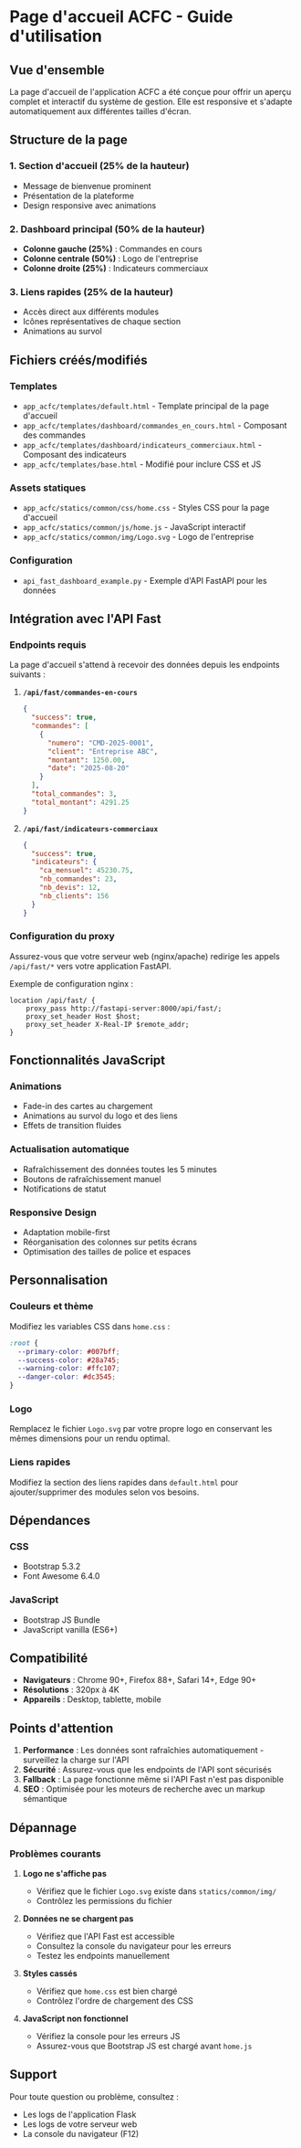 # Page d'accueil ACFC - Guide d'utilisation

## Vue d'ensemble

La page d'accueil de l'application ACFC a été conçue pour offrir un aperçu complet et interactif du système de gestion. Elle est responsive et s'adapte automatiquement aux différentes tailles d'écran.

## Structure de la page

### 1. Section d'accueil (25% de la hauteur)
- Message de bienvenue prominent
- Présentation de la plateforme
- Design responsive avec animations

### 2. Dashboard principal (50% de la hauteur)
- **Colonne gauche (25%)** : Commandes en cours
- **Colonne centrale (50%)** : Logo de l'entreprise
- **Colonne droite (25%)** : Indicateurs commerciaux

### 3. Liens rapides (25% de la hauteur)
- Accès direct aux différents modules
- Icônes représentatives de chaque section
- Animations au survol

## Fichiers créés/modifiés

### Templates
- `app_acfc/templates/default.html` - Template principal de la page d'accueil
- `app_acfc/templates/dashboard/commandes_en_cours.html` - Composant des commandes
- `app_acfc/templates/dashboard/indicateurs_commerciaux.html` - Composant des indicateurs
- `app_acfc/templates/base.html` - Modifié pour inclure CSS et JS

### Assets statiques
- `app_acfc/statics/common/css/home.css` - Styles CSS pour la page d'accueil
- `app_acfc/statics/common/js/home.js` - JavaScript interactif
- `app_acfc/statics/common/img/Logo.svg` - Logo de l'entreprise

### Configuration
- `api_fast_dashboard_example.py` - Exemple d'API FastAPI pour les données

## Intégration avec l'API Fast

### Endpoints requis

La page d'accueil s'attend à recevoir des données depuis les endpoints suivants :

1. **`/api/fast/commandes-en-cours`**
   ```json
   {
     "success": true,
     "commandes": [
       {
         "numero": "CMD-2025-0001",
         "client": "Entreprise ABC", 
         "montant": 1250.00,
         "date": "2025-08-20"
       }
     ],
     "total_commandes": 3,
     "total_montant": 4291.25
   }
   ```

2. **`/api/fast/indicateurs-commerciaux`**
   ```json
   {
     "success": true,
     "indicateurs": {
       "ca_mensuel": 45230.75,
       "nb_commandes": 23,
       "nb_devis": 12,
       "nb_clients": 156
     }
   }
   ```

### Configuration du proxy

Assurez-vous que votre serveur web (nginx/apache) redirige les appels `/api/fast/*` vers votre application FastAPI.

Exemple de configuration nginx :
```nginx
location /api/fast/ {
    proxy_pass http://fastapi-server:8000/api/fast/;
    proxy_set_header Host $host;
    proxy_set_header X-Real-IP $remote_addr;
}
```

## Fonctionnalités JavaScript

### Animations
- Fade-in des cartes au chargement
- Animations au survol du logo et des liens
- Effets de transition fluides

### Actualisation automatique
- Rafraîchissement des données toutes les 5 minutes
- Boutons de rafraîchissement manuel
- Notifications de statut

### Responsive Design
- Adaptation mobile-first
- Réorganisation des colonnes sur petits écrans
- Optimisation des tailles de police et espaces

## Personnalisation

### Couleurs et thème
Modifiez les variables CSS dans `home.css` :
```css
:root {
  --primary-color: #007bff;
  --success-color: #28a745;
  --warning-color: #ffc107;
  --danger-color: #dc3545;
}
```

### Logo
Remplacez le fichier `Logo.svg` par votre propre logo en conservant les mêmes dimensions pour un rendu optimal.

### Liens rapides
Modifiez la section des liens rapides dans `default.html` pour ajouter/supprimer des modules selon vos besoins.

## Dépendances

### CSS
- Bootstrap 5.3.2
- Font Awesome 6.4.0

### JavaScript
- Bootstrap JS Bundle
- JavaScript vanilla (ES6+)

## Compatibilité

- **Navigateurs** : Chrome 90+, Firefox 88+, Safari 14+, Edge 90+
- **Résolutions** : 320px à 4K
- **Appareils** : Desktop, tablette, mobile

## Points d'attention

1. **Performance** : Les données sont rafraîchies automatiquement - surveillez la charge sur l'API
2. **Sécurité** : Assurez-vous que les endpoints de l'API sont sécurisés
3. **Fallback** : La page fonctionne même si l'API Fast n'est pas disponible
4. **SEO** : Optimisée pour les moteurs de recherche avec un markup sémantique

## Dépannage

### Problèmes courants

1. **Logo ne s'affiche pas**
   - Vérifiez que le fichier `Logo.svg` existe dans `statics/common/img/`
   - Contrôlez les permissions du fichier

2. **Données ne se chargent pas**
   - Vérifiez que l'API Fast est accessible
   - Consultez la console du navigateur pour les erreurs
   - Testez les endpoints manuellement

3. **Styles cassés**
   - Vérifiez que `home.css` est bien chargé
   - Contrôlez l'ordre de chargement des CSS

4. **JavaScript non fonctionnel**
   - Vérifiez la console pour les erreurs JS
   - Assurez-vous que Bootstrap JS est chargé avant `home.js`

## Support

Pour toute question ou problème, consultez :
- Les logs de l'application Flask
- Les logs de votre serveur web
- La console du navigateur (F12)
